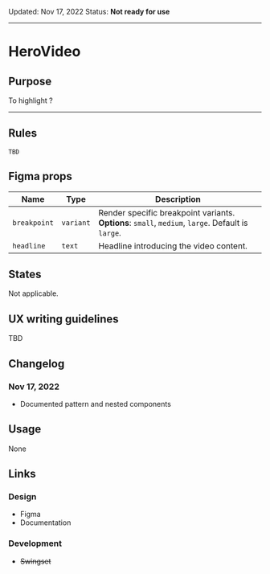 Updated: Nov 17, 2022
Status: **Not ready for use**


---

# HeroVideo

## Purpose

To highlight ?


---

## Rules

`TBD`

## Figma props

| Name | Type | Description |
|----|----|----|
| `breakpoint` | `variant` | Render specific breakpoint variants. **Options**: `small`, `medium`, `large`. Default is `large`. |
| `headline` | `text` | Headline introducing the video content. |

## States

Not applicable.

## UX writing guidelines

TBD

## Changelog

### Nov 17, 2022

* Documented pattern and nested components

## Usage

None

## Links

### Design

* Figma
* Documentation

### Development

* ~~Swingset~~


